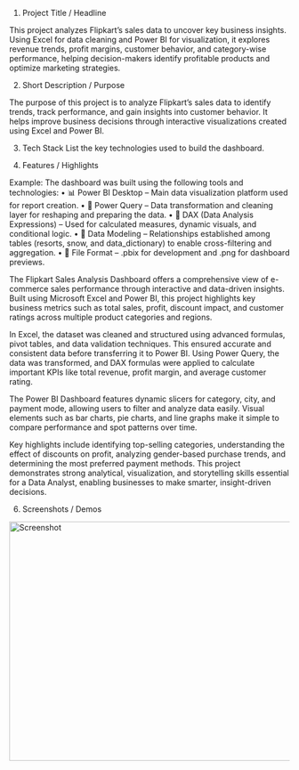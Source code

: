 1. Project Title / Headline

This project analyzes Flipkart’s sales data to uncover key business insights. Using Excel for data cleaning and Power BI for visualization, it explores revenue trends, profit margins, customer behavior, and category-wise performance, helping decision-makers identify profitable products and optimize marketing strategies.

2. Short Description / Purpose

The purpose of this project is to analyze Flipkart’s sales data to identify trends, track performance, and gain insights into customer behavior. It helps improve business decisions through interactive visualizations created using Excel and Power BI.

3. Tech Stack
List the key technologies used to build the dashboard.

4. Features / Highlights

Example: The dashboard was built using the following tools and technologies:
• 📊 Power BI Desktop – Main data visualization platform used for report creation.
• 📂 Power Query – Data transformation and cleaning layer for reshaping and preparing the data.
• 🧠 DAX (Data Analysis Expressions) – Used for calculated measures, dynamic visuals, and conditional logic.
• 📝 Data Modeling – Relationships established among tables (resorts, snow, and data_dictionary) to enable cross-filtering and aggregation.
• 📁 File Format – .pbix for development and .png for dashboard previews.

The Flipkart Sales Analysis Dashboard offers a comprehensive view of e-commerce sales performance through interactive and data-driven insights. Built using Microsoft Excel and Power BI, this project highlights key business metrics such as total sales, profit, discount impact, and customer ratings across multiple product categories and regions.

In Excel, the dataset was cleaned and structured using advanced formulas, pivot tables, and data validation techniques. This ensured accurate and consistent data before transferring it to Power BI. Using Power Query, the data was transformed, and DAX formulas were applied to calculate important KPIs like total revenue, profit margin, and average customer rating.

The Power BI Dashboard features dynamic slicers for category, city, and payment mode, allowing users to filter and analyze data easily. Visual elements such as bar charts, pie charts, and line graphs make it simple to compare performance and spot patterns over time.

Key highlights include identifying top-selling categories, understanding the effect of discounts on profit, analyzing gender-based purchase trends, and determining the most preferred payment methods.
This project demonstrates strong analytical, visualization, and storytelling skills essential for a Data Analyst, enabling businesses to make smarter, insight-driven decisions.

6. Screenshots / Demos

<img width="746" height="430" alt="Screenshot" src="https://github.com/user-attachments/assets/f6fcf4b1-a260-483c-85f4-62fa8bb9d3ae" />
